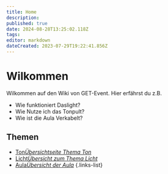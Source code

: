 ```yaml
---
title: Home
description: 
published: true
date: 2024-08-28T13:25:02.118Z
tags: 
editor: markdown
dateCreated: 2023-07-29T19:22:41.856Z
---
```


# Wilkommen
Wilkommen auf den Wiki von GET-Event. 
Hier erfährst du z.B.

- Wie funktioniert Daslight?
- Wie Nutze ich das Tonpult?
- Wie ist die Aula Verkabelt?
## Themen

- [Ton*Übersichtseite Thema Ton*](/ton)
- [Licht*Übersicht zum Thema Licht*](/licht)
- [Aula*Übersicht der Aula*](/aula)
{.links-list}


